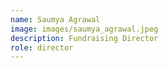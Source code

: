 ```yaml
---
name: Saumya Agrawal
image: images/saumya_agrawal.jpeg
description: Fundraising Director
role: director
---
```

